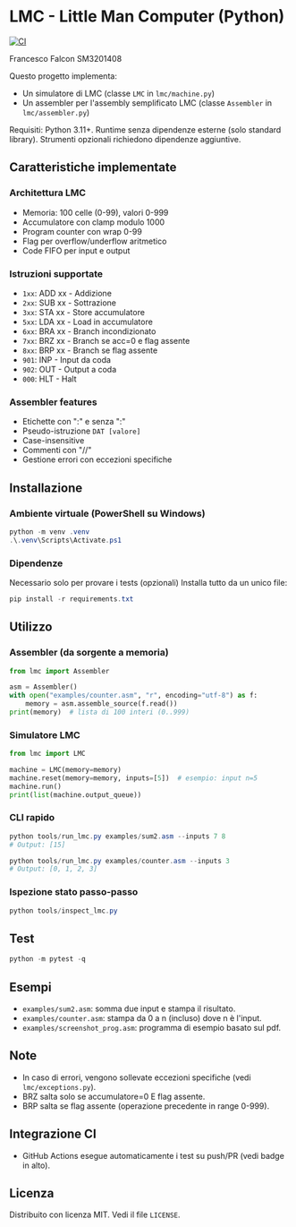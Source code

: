 # LMC - Little Man Computer (Python)
[![CI](https://github.com/FrancescoFalcon/LMC/actions/workflows/ci.yml/badge.svg?branch=main)](https://github.com/FrancescoFalcon/LMC/actions/workflows/ci.yml)

Francesco Falcon SM3201408 

Questo progetto implementa:
- Un simulatore di LMC (classe `LMC` in `lmc/machine.py`)
- Un assembler per l'assembly semplificato LMC (classe `Assembler` in `lmc/assembler.py`)

Requisiti: Python 3.11+. Runtime senza dipendenze esterne (solo standard library). Strumenti opzionali richiedono dipendenze aggiuntive.

## Caratteristiche implementate

### Architettura LMC
- Memoria: 100 celle (0-99), valori 0-999
- Accumulatore con clamp modulo 1000
- Program counter con wrap 0-99
- Flag per overflow/underflow aritmetico
- Code FIFO per input e output

### Istruzioni supportate
- `1xx`: ADD xx - Addizione
- `2xx`: SUB xx - Sottrazione  
- `3xx`: STA xx - Store accumulatore
- `5xx`: LDA xx - Load in accumulatore
- `6xx`: BRA xx - Branch incondizionato
- `7xx`: BRZ xx - Branch se acc=0 e flag assente
- `8xx`: BRP xx - Branch se flag assente
- `901`: INP - Input da coda
- `902`: OUT - Output a coda
- `000`: HLT - Halt

### Assembler features
- Etichette con ":" e senza ":"
- Pseudo-istruzione `DAT [valore]`
- Case-insensitive
- Commenti con "//"
- Gestione errori con eccezioni specifiche

## Installazione

### Ambiente virtuale (PowerShell su Windows)

```powershell
python -m venv .venv
.\.venv\Scripts\Activate.ps1
```

### Dipendenze
Necessario solo per provare i tests (opzionali)
Installa tutto da un unico file:

```powershell
pip install -r requirements.txt
```

## Utilizzo

### Assembler (da sorgente a memoria)

```python
from lmc import Assembler

asm = Assembler()
with open("examples/counter.asm", "r", encoding="utf-8") as f:
    memory = asm.assemble_source(f.read())
print(memory)  # lista di 100 interi (0..999)
```

### Simulatore LMC

```python
from lmc import LMC

machine = LMC(memory=memory)
machine.reset(memory=memory, inputs=[5])  # esempio: input n=5
machine.run()
print(list(machine.output_queue))
```

### CLI rapido

```powershell
python tools/run_lmc.py examples/sum2.asm --inputs 7 8
# Output: [15]

python tools/run_lmc.py examples/counter.asm --inputs 3
# Output: [0, 1, 2, 3]
```

### Ispezione stato passo-passo

```powershell
python tools/inspect_lmc.py
```

## Test

```powershell
python -m pytest -q
```

## Esempi

- `examples/sum2.asm`: somma due input e stampa il risultato.
- `examples/counter.asm`: stampa da 0 a n (incluso) dove n è l'input.
- `examples/screenshot_prog.asm`: programma di esempio basato sul pdf.

## Note

- In caso di errori, vengono sollevate eccezioni specifiche (vedi `lmc/exceptions.py`).
- BRZ salta solo se accumulatore=0 E flag assente.
- BRP salta se flag assente (operazione precedente in range 0-999).

## Integrazione CI

- GitHub Actions esegue automaticamente i test su push/PR (vedi badge in alto).

## Licenza

Distribuito con licenza MIT. Vedi il file `LICENSE`.
